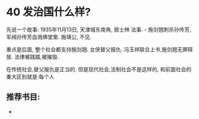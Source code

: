 # 40 发治国什么样?

先说一个故事: 
1935年11月13日, 天津城东南角, 居士林 法事. - 施剑翘刺杀孙传芳, 军阀孙传芳血溅佛堂案.
施靖公, 不见.

重点是后面, 整个社会都支持施剑翘. 女侠替父报仇. 冯玉祥联合上书,施剑翘无罪释放.
法律被践踏,被摧毁.

在传统社会,替父报仇是正当的.
但是现代社会,法制社会不是这样的, 和前面社会的重大区别就是:每个人


## 推荐书目:
- 
